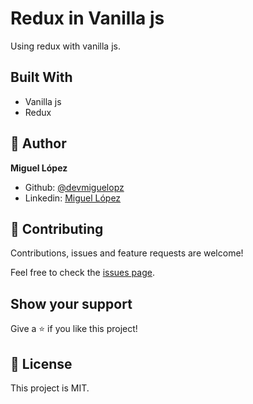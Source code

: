 # Redux in Vanilla js
Using redux with vanilla js.

## Built With
- Vanilla js
- Redux

## 👤 Author
**Miguel López**

- Github: [@devmiguelopz](https://github.com/devmiguelopz)
- Linkedin: [Miguel López](https://www.linkedin.com/in/miguel-lopez-monzon/)

## 🤝 Contributing
Contributions, issues and feature requests are welcome!

Feel free to check the [issues page](https://github.com/devmiguelopz/Redux_Vanillajs/issues/).

## Show your support
Give a ⭐️ if you like this project!

## 📝 License
This project is MIT.